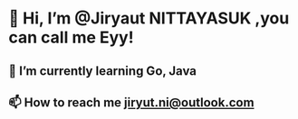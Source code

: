 # 👋 Hi, I’m @Jiryaut NITTAYASUK ,you can call me Eyy!
## 🌱 I’m currently learning Go, Java
## 📫 How to reach me jiryut.ni@outlook.com
